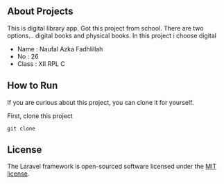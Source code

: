 ## About Projects
<p>This is digital library app. Got this project from school. There are two options... digital books and physical books. In this project i choose digital</p>
<ul>
    <li>Name  : Naufal Azka Fadhlillah</li>
    <li>No    : 26</li>
    <li>Class : XII RPL C</li>
</ul>

## How to Run
<p>If you are curious about this project, you can clone it for yourself.</p>
<p>First, clone this project</p>
<code>git clone </code>

## License

The Laravel framework is open-sourced software licensed under the [MIT license](https://opensource.org/licenses/MIT).
